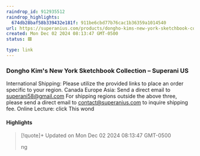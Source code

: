 ```yaml
---
raindrop_id: 912935512
raindrop_highlights:
  674db28baf58b339432e181f: 911be6cbd77b76cac1b36359a1014540
url: https://superanius.com/products/dongho-kims-new-york-sketchbook-collection?pr_prod_strat=jac&amp;pr_rec_id=5258bfbf4&amp;pr_rec_pid=4887023386667&amp;pr_ref_pid=7069321920555&amp;pr_seq=uniform
created: Mon Dec 02 2024 08:13:47 GMT-0500
status: 🟥

type: link
---
```



### Dongho Kim&#39;s New York Sketchbook Collection – Superani US

International Shipping: Please utilize the provided links to place an order specific to your region. Canada Europe Asia: Send a direct email to superani58@gmail.com For shipping regions outside the above three, please send a direct email to contact@superanius.com to inquire shipping fee. Online Lecture: click This wond

#### Highlights

> [!quote]+ Updated on Mon Dec 02 2024 08:13:47 GMT-0500
>
> ng
